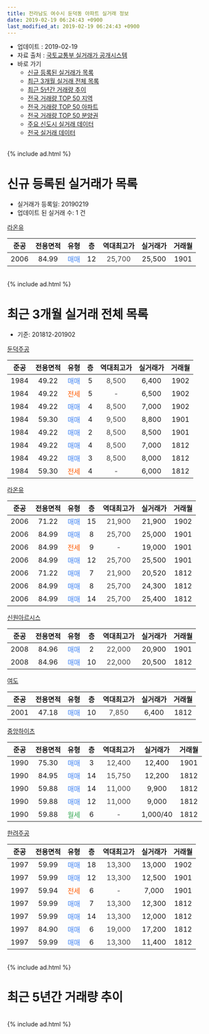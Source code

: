 ```yaml
---
title: 전라남도 여수시 둔덕동 아파트 실거래 정보
date: 2019-02-19 06:24:43 +0900
last_modified_at: 2019-02-19 06:24:43 +0900
---
```


* 업데이트 : 2019-02-19
* 자료 출처 : [국토교통부 실거래가 공개시스템](http://rt.molit.go.kr)
* 바로 가기
    * [신규 등록된 실거래가 목록](#신규-등록된-실거래가-목록)
    * [최근 3개월 실거래 전체 목록](#최근-3개월-실거래-전체-목록)
    * [최근 5년간 거래량 추이](#최근-5년간-거래량-추이)
    * [전국 거래량 TOP 50 지역](https://ayogom.github.io/apt-trade-info/최근-3개월-전국에서-가장-거래가-많이-발생한-지역)
    * [전국 거래량 TOP 50 아파트](https://ayogom.github.io/apt-trade-info/최근-3개월-전국에서-가장-거래가-많이-발생한-아파트)
    * [전국 거래량 TOP 50 분양권](https://ayogom.github.io/apt-trade-info/최근-3개월-전국에서-가장-거래가-많이-발생한-분양권)
    * [주요 신도시 실거래 데이터](https://ayogom.github.io/apt-trade-info/주요-신도시)
    * [전국 실거래 데이터](https://ayogom.github.io/apt-trade-info/전국)
<br>
{% include ad.html %}
<br>

# 신규 등록된 실거래가 목록
* 실거래가 등록일: 20190219
* 업데이트 된 실거래 수: 1 건


[라온유](https://search.naver.com/search.naver?query=%EC%A0%84%EB%9D%BC%EB%82%A8%EB%8F%84+%EC%97%AC%EC%88%98%EC%8B%9C+%EB%91%94%EB%8D%95%EB%8F%99+%EB%9D%BC%EC%98%A8%EC%9C%A0)

|준공|전용면적|유형|층|역대최고가|실거래가|거래월|
|:---:|:---:|:---:|:---:|:---:|:---:|:---:|
|2006|84.99|<span style="color:#4285f3">매매</span>|12|<span style="color:#444444">25,700</span>|25,500|1901|


<br>
{% include ad.html %}
<br>

# 최근 3개월 실거래 전체 목록
* 기준: 201812-201902


[둔덕주공](https://search.naver.com/search.naver?query=%EC%A0%84%EB%9D%BC%EB%82%A8%EB%8F%84+%EC%97%AC%EC%88%98%EC%8B%9C+%EB%91%94%EB%8D%95%EB%8F%99+%EB%91%94%EB%8D%95%EC%A3%BC%EA%B3%B5)

|준공|전용면적|유형|층|역대최고가|실거래가|거래월|
|:---:|:---:|:---:|:---:|:---:|:---:|:---:|
|1984|49.22|<span style="color:#4285f3">매매</span>|5|<span style="color:#444444">8,500</span>|6,400|1902|
|1984|49.22|<span style="color:#ff5a00">전세</span>|5|<span style="color:#444444">-</span>|6,500|1902|
|1984|49.22|<span style="color:#4285f3">매매</span>|4|<span style="color:#444444">8,500</span>|7,000|1902|
|1984|59.30|<span style="color:#4285f3">매매</span>|4|<span style="color:#444444">9,500</span>|8,800|1901|
|1984|49.22|<span style="color:#4285f3">매매</span>|2|<span style="color:#444444">8,500</span>|8,500|1901|
|1984|49.22|<span style="color:#4285f3">매매</span>|4|<span style="color:#444444">8,500</span>|7,000|1812|
|1984|49.22|<span style="color:#4285f3">매매</span>|3|<span style="color:#444444">8,500</span>|8,000|1812|
|1984|59.30|<span style="color:#ff5a00">전세</span>|4|<span style="color:#444444">-</span>|6,000|1812|

[라온유](https://search.naver.com/search.naver?query=%EC%A0%84%EB%9D%BC%EB%82%A8%EB%8F%84+%EC%97%AC%EC%88%98%EC%8B%9C+%EB%91%94%EB%8D%95%EB%8F%99+%EB%9D%BC%EC%98%A8%EC%9C%A0)

|준공|전용면적|유형|층|역대최고가|실거래가|거래월|
|:---:|:---:|:---:|:---:|:---:|:---:|:---:|
|2006|71.22|<span style="color:#4285f3">매매</span>|15|<span style="color:#444444">21,900</span>|21,900|1902|
|2006|84.99|<span style="color:#4285f3">매매</span>|8|<span style="color:#444444">25,700</span>|25,000|1901|
|2006|84.99|<span style="color:#ff5a00">전세</span>|9|<span style="color:#444444">-</span>|19,000|1901|
|2006|84.99|<span style="color:#4285f3">매매</span>|12|<span style="color:#444444">25,700</span>|25,500|1901|
|2006|71.22|<span style="color:#4285f3">매매</span>|7|<span style="color:#444444">21,900</span>|20,520|1812|
|2006|84.99|<span style="color:#4285f3">매매</span>|8|<span style="color:#444444">25,700</span>|24,300|1812|
|2006|84.99|<span style="color:#4285f3">매매</span>|14|<span style="color:#444444">25,700</span>|25,400|1812|

[신원아르시스](https://search.naver.com/search.naver?query=%EC%A0%84%EB%9D%BC%EB%82%A8%EB%8F%84+%EC%97%AC%EC%88%98%EC%8B%9C+%EB%91%94%EB%8D%95%EB%8F%99+%EC%8B%A0%EC%9B%90%EC%95%84%EB%A5%B4%EC%8B%9C%EC%8A%A4)

|준공|전용면적|유형|층|역대최고가|실거래가|거래월|
|:---:|:---:|:---:|:---:|:---:|:---:|:---:|
|2008|84.96|<span style="color:#4285f3">매매</span>|2|<span style="color:#444444">22,000</span>|20,900|1901|
|2008|84.96|<span style="color:#4285f3">매매</span>|10|<span style="color:#444444">22,000</span>|20,500|1812|

[여도](https://search.naver.com/search.naver?query=%EC%A0%84%EB%9D%BC%EB%82%A8%EB%8F%84+%EC%97%AC%EC%88%98%EC%8B%9C+%EB%91%94%EB%8D%95%EB%8F%99+%EC%97%AC%EB%8F%84)

|준공|전용면적|유형|층|역대최고가|실거래가|거래월|
|:---:|:---:|:---:|:---:|:---:|:---:|:---:|
|2001|47.18|<span style="color:#4285f3">매매</span>|10|<span style="color:#444444">7,850</span>|6,400|1812|

[중앙하이츠](https://search.naver.com/search.naver?query=%EC%A0%84%EB%9D%BC%EB%82%A8%EB%8F%84+%EC%97%AC%EC%88%98%EC%8B%9C+%EB%91%94%EB%8D%95%EB%8F%99+%EC%A4%91%EC%95%99%ED%95%98%EC%9D%B4%EC%B8%A0)

|준공|전용면적|유형|층|역대최고가|실거래가|거래월|
|:---:|:---:|:---:|:---:|:---:|:---:|:---:|
|1990|75.30|<span style="color:#4285f3">매매</span>|3|<span style="color:#444444">12,400</span>|12,400|1901|
|1990|84.95|<span style="color:#4285f3">매매</span>|14|<span style="color:#444444">15,750</span>|12,200|1812|
|1990|59.88|<span style="color:#4285f3">매매</span>|14|<span style="color:#444444">11,000</span>|9,900|1812|
|1990|59.88|<span style="color:#4285f3">매매</span>|12|<span style="color:#444444">11,000</span>|9,000|1812|
|1990|59.88|<span style="color:#34a853">월세</span>|6|<span style="color:#444444">-</span>|1,000/40|1812|

[한려주공](https://search.naver.com/search.naver?query=%EC%A0%84%EB%9D%BC%EB%82%A8%EB%8F%84+%EC%97%AC%EC%88%98%EC%8B%9C+%EB%91%94%EB%8D%95%EB%8F%99+%ED%95%9C%EB%A0%A4%EC%A3%BC%EA%B3%B5)

|준공|전용면적|유형|층|역대최고가|실거래가|거래월|
|:---:|:---:|:---:|:---:|:---:|:---:|:---:|
|1997|59.99|<span style="color:#4285f3">매매</span>|18|<span style="color:#444444">13,300</span>|13,000|1902|
|1997|59.99|<span style="color:#4285f3">매매</span>|12|<span style="color:#444444">13,300</span>|12,500|1901|
|1997|59.94|<span style="color:#ff5a00">전세</span>|6|<span style="color:#444444">-</span>|7,000|1901|
|1997|59.99|<span style="color:#4285f3">매매</span>|7|<span style="color:#444444">13,300</span>|12,300|1812|
|1997|59.99|<span style="color:#4285f3">매매</span>|14|<span style="color:#444444">13,300</span>|12,000|1812|
|1997|84.90|<span style="color:#4285f3">매매</span>|6|<span style="color:#444444">19,000</span>|17,200|1812|
|1997|59.99|<span style="color:#4285f3">매매</span>|6|<span style="color:#444444">13,300</span>|11,400|1812|


<br>
{% include ad.html %}
<br>

# 최근 5년간 거래량 추이


<div style="width:100%;">
    <canvas id="deal_progress" height="200"></canvas>
</div>

<script>
new Chart(document.getElementById("deal_progress"), {
    type: 'line',
    data: {
        labels: ['201402','201403','201404','201405','201406','201407','201408','201409','201410','201411','201412','201501','201502','201503','201504','201505','201506','201507','201508','201509','201510','201511','201512','201601','201602','201603','201604','201605','201606','201607','201608','201609','201610','201611','201612','201701','201702','201703','201704','201705','201706','201707','201708','201709','201710','201711','201712','201801','201802','201803','201804','201805','201806','201807','201808','201809','201810','201811','201812','201901','201902'],
        datasets: [{
            label: '매매',
            pointRadius: 1,
            data: [15, 24, 22, 14, 18, 14, 12, 14, 25, 18, 19, 18, 19, 25, 25, 21, 21, 17, 12, 11, 14, 6, 17, 8, 26, 23, 12, 18, 16, 29, 16, 21, 26, 19, 16, 20, 22, 24, 21, 25, 33, 17, 29, 40, 22, 22, 22, 23, 27, 25, 18, 20, 18, 11, 16, 14, 11, 21, 14, 7, 4],
            borderColor: "rgba(255, 201, 14, 1)",
            backgroundColor: "rgba(255, 201, 14, 0.5)",
            fill: false,
            lineTension: 0
        },{
            label: '전월세',
            pointRadius: 1,
            data: [7, 6, 10, 7, 4, 6, 6, 4, 6, 11, 3, 2, 4, 6, 6, 4, 1, 4, 6, 2, 2, 5, 4, 7, 0, 7, 2, 8, 3, 5, 2, 2, 2, 1, 6, 4, 4, 7, 4, 4, 6, 7, 8, 5, 4, 4, 6, 4, 4, 8, 4, 5, 3, 1, 3, 0, 4, 2, 2, 2, 1],
            borderColor: "rgba(0, 141, 185, 1)",
            backgroundColor: "rgba(0, 141, 185, 0.5)",
            fill: false,
            lineTension: 0
        }
        ]
    },
    options: {
        responsive: true,
        title: {
            display: false
        },
        tooltips: {
            mode: 'index',
            intersect: false
        },
        hover: {
            mode: 'nearest',
            intersect: true
        },
        scales: {
            xAxes: [{
                display: true,
                scaleLabel: {
                    display: true,
                    labelString: '년/월'
                }
            }],
            yAxes: [{
                display: true,
                ticks: {
                    suggestedMin: 0,
                },
                scaleLabel: {
                    display: true,
                    labelString: '실거래 수'
                }
            }]
        }
    }
});

</script>


<br>
{% include ad.html %}
<br>

